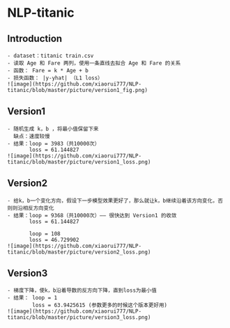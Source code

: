 # NLP-titanic

## Introduction
    - dataset：titanic train.csv
    - 读取 Age 和 Fare 两列，使用一条直线去拟合 Age 和 Fare 的关系
    - 函数： Fare = k * Age + b
    - 损失函数： |y-yhat| （L1 loss）
    ![image](https://github.com/xiaorui777/NLP-titanic/blob/master/picture/version1_fig.png)

## Version1
    - 随机生成 k，b ，将最小值保留下来
      缺点：速度较慢
    - 结果：loop = 3983（共10000次）
           loss = 61.144827
    ![image](https://github.com/xiaorui777/NLP-titanic/blob/master/picture/version1_loss.png)

## Version2
    - 给k，b一个变化方向，假设下一步模型效果更好了，那么就让k，b继续沿着该方向变化，否则则沿相反方向变化
    - 结果：loop = 9368（共10000次）—— 很快达到 Version1 的收敛
           loss = 61.144827

           loop = 108
           loss = 46.729902
    ![image](https://github.com/xiaorui777/NLP-titanic/blob/master/picture/version2_loss.png)

## Version3
    - 梯度下降，使k，b沿着导数的反方向下降，直到loss为最小值
    - 结果： loop = 1
            loss = 63.9425615 (参数更多的时候这个版本更好用)
    ![image](https://github.com/xiaorui777/NLP-titanic/blob/master/picture/version3_loss.png)